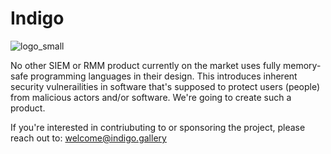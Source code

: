 # Indigo

![logo_small](https://github.com/user-attachments/assets/4beb22fb-0ef7-4abd-81e2-0b150ed6e9c8)

No other SIEM or RMM product currently on the market uses fully memory-safe programming languages in their design. This introduces inherent security vulnerailities in software that's supposed to protect users (people) from malicious actors and/or software. We're going to create such a product. 

If you're interested in contriubuting to or sponsoring the project, please reach out to: welcome@indigo.gallery 
